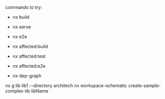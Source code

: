 commands to try:

* nx build
* nx serve
* nx e2e

* nx affected:build
* nx affected:test
* nx affected:e2e

* nx dep-graph


nx g lib lib1 --directory architech
nx workspace-schematic create-sample-complex-lib libName

